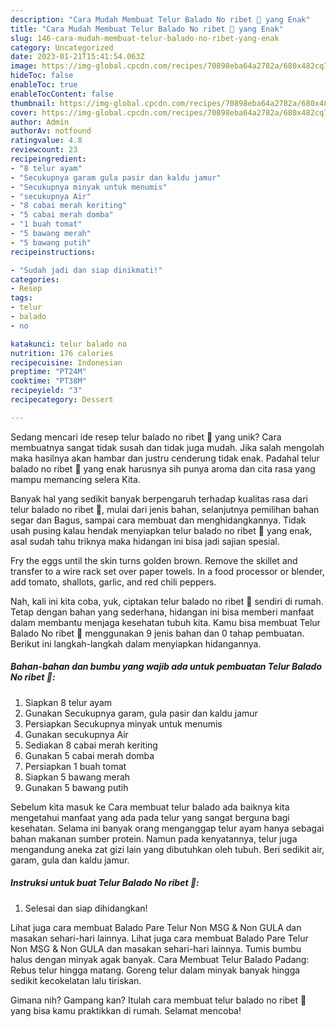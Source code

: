 ```yaml
---
description: "Cara Mudah Membuat Telur Balado No ribet 🤪 yang Enak"
title: "Cara Mudah Membuat Telur Balado No ribet 🤪 yang Enak"
slug: 146-cara-mudah-membuat-telur-balado-no-ribet-yang-enak
category: Uncategorized
date: 2023-01-21T15:41:54.063Z
image: https://img-global.cpcdn.com/recipes/70898eba64a2782a/680x482cq70/telur-balado-no-ribet-foto-resep-utama.jpg
hideToc: false
enableToc: true
enableTocContent: false
thumbnail: https://img-global.cpcdn.com/recipes/70898eba64a2782a/680x482cq70/telur-balado-no-ribet-foto-resep-utama.jpg
cover: https://img-global.cpcdn.com/recipes/70898eba64a2782a/680x482cq70/telur-balado-no-ribet-foto-resep-utama.jpg
author: Admin
authorAv: notfound
ratingvalue: 4.8
reviewcount: 23
recipeingredient:
- "8 telur ayam"
- "Secukupnya garam gula pasir dan kaldu jamur"
- "Secukupnya minyak untuk menumis"
- "secukupnya Air"
- "8 cabai merah keriting"
- "5 cabai merah domba"
- "1 buah tomat"
- "5 bawang merah"
- "5 bawang putih"
recipeinstructions:

- "Sudah jadi dan siap dinikmati!"
categories:
- Resep
tags:
- telur
- balado
- no

katakunci: telur balado no 
nutrition: 176 calories
recipecuisine: Indonesian
preptime: "PT24M"
cooktime: "PT38M"
recipeyield: "3"
recipecategory: Dessert

---
```





Sedang mencari ide resep telur balado no ribet 🤪 yang unik? Cara membuatnya sangat tidak susah dan tidak juga mudah. Jika salah mengolah maka hasilnya akan hambar dan justru cenderung tidak enak. Padahal telur balado no ribet 🤪 yang enak harusnya sih punya aroma dan cita rasa yang mampu memancing selera Kita.





Banyak hal yang sedikit banyak berpengaruh terhadap kualitas rasa dari telur balado no ribet 🤪, mulai dari jenis bahan, selanjutnya pemilihan bahan segar dan Bagus, sampai cara membuat dan menghidangkannya. Tidak usah pusing kalau hendak menyiapkan telur balado no ribet 🤪 yang enak,      asal sudah tahu triknya maka hidangan ini bisa jadi sajian spesial.














Fry the eggs until the skin turns golden brown. Remove the skillet and transfer to a wire rack set over paper towels. In a food processor or blender, add tomato, shallots, garlic, and red chili peppers.






Nah, kali ini kita coba, yuk, ciptakan telur balado no ribet 🤪 sendiri di rumah. Tetap dengan bahan yang sederhana, hidangan ini bisa memberi manfaat dalam membantu menjaga kesehatan tubuh kita. Kamu bisa membuat Telur Balado No ribet 🤪 menggunakan 9 jenis bahan dan 0 tahap pembuatan. Berikut ini langkah-langkah dalam menyiapkan hidangannya.

<!--inarticleads1-->

##### Bahan-bahan dan bumbu yang wajib ada untuk pembuatan Telur Balado No ribet 🤪:

1. Siapkan 8 telur ayam
1. Gunakan Secukupnya garam, gula pasir dan kaldu jamur
1. Persiapkan Secukupnya minyak untuk menumis
1. Gunakan secukupnya Air
1. Sediakan 8 cabai merah keriting
1. Gunakan 5 cabai merah domba
1. Persiapkan 1 buah tomat
1. Siapkan 5 bawang merah
1. Gunakan 5 bawang putih


Sebelum kita masuk ke Cara membuat telur balado ada baiknya kita mengetahui manfaat yang ada pada telur yang sangat berguna bagi kesehatan. Selama ini banyak orang menganggap telur ayam hanya sebagai bahan makanan sumber protein. Namun pada kenyatannya, telur juga mengandung aneka zat gizi lain yang dibutuhkan oleh tubuh. Beri sedikit air, garam, gula dan kaldu jamur. 

<!--inarticleads2-->

##### Instruksi untuk buat Telur Balado No ribet 🤪:


1. Selesai dan siap dihidangkan!

Lihat juga cara membuat Balado Pare Telur Non MSG &amp; Non GULA dan masakan sehari-hari lainnya. Lihat juga cara membuat Balado Pare Telur Non MSG &amp; Non GULA dan masakan sehari-hari lainnya. Tumis bumbu halus dengan minyak agak banyak. Cara Membuat Telur Balado Padang: Rebus telur hingga matang. Goreng telur dalam minyak banyak hingga sedikit kecokelatan lalu tiriskan. 

Gimana nih? Gampang kan? Itulah cara membuat telur balado no ribet 🤪 yang bisa kamu praktikkan di rumah. Selamat mencoba!
